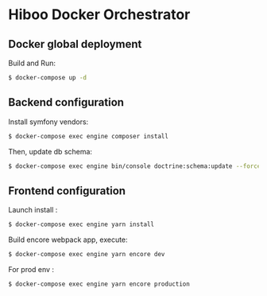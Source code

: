 Hiboo Docker Orchestrator
==========================

Docker global deployment
------------------------
Build and Run:

```bash
$ docker-compose up -d
```

Backend configuration
---------------------
Install symfony vendors:

```bash
$ docker-compose exec engine composer install
```

Then, update db schema:
```bash
$ docker-compose exec engine bin/console doctrine:schema:update --force
```

Frontend configuration
----------------------
Launch install :
```bash
$ docker-compose exec engine yarn install
```

Build encore webpack app, execute:

```bash
$ docker-compose exec engine yarn encore dev
```

For prod env :
```bash
$ docker-compose exec engine yarn encore production
```
